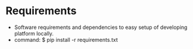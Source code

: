 # Requirements
* Software requirements and dependencies to easy setup of developing platform locally.
* command: $ pip install -r requirements.txt
